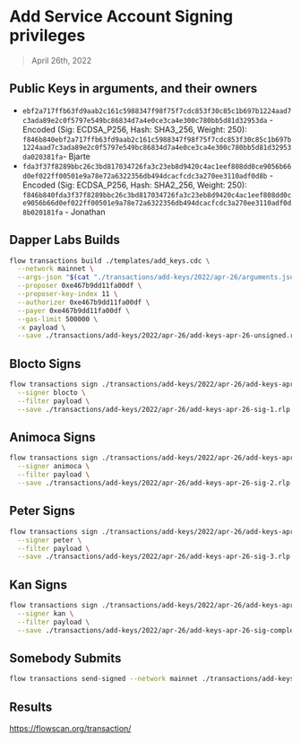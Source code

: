 # Add Service Account Signing privileges

> April 26th, 2022

## Public Keys in arguments, and their owners

- `ebf2a717ffb63fd9aab2c161c5988347f98f75f7cdc853f30c85c1b697b1224aad7c3ada89e2c0f5797e549bc86834d7a4e0ce3ca4e300c780bb5d81d32953da` - Encoded (Sig: ECDSA_P256, Hash: SHA3_256, Weight: 250): `f846b840ebf2a717ffb63fd9aab2c161c5988347f98f75f7cdc853f30c85c1b697b1224aad7c3ada89e2c0f5797e549bc86834d7a4e0ce3ca4e300c780bb5d81d32953da020381fa`- Bjarte
- `fda3f37f8289bbc26c3bd817034726fa3c23eb8d9420c4ac1eef808dd0ce9056b66d0ef022ff00501e9a78e72a6322356db494dcacfcdc3a270ee3110adf0d8b` - Encoded (Sig: ECDSA_P256, Hash: SHA2_256, Weight: 250): `f846b840fda3f37f8289bbc26c3bd817034726fa3c23eb8d9420c4ac1eef808dd0ce9056b66d0ef022ff00501e9a78e72a6322356db494dcacfcdc3a270ee3110adf0d8b020181fa` - Jonathan


## Dapper Labs Builds

```sh
flow transactions build ./templates/add_keys.cdc \
  --network mainnet \
  --args-json "$(cat "./transactions/add-keys/2022/apr-26/arguments.json")" \
  --proposer 0xe467b9dd11fa00df \
  --proposer-key-index 11 \
  --authorizer 0xe467b9dd11fa00df \
  --payer 0xe467b9dd11fa00df \
  --gas-limit 500000 \
  -x payload \
  --save ./transactions/add-keys/2022/apr-26/add-keys-apr-26-unsigned.rlp
```

## Blocto Signs

```sh
flow transactions sign ./transactions/add-keys/2022/apr-26/add-keys-apr-26-unsigned.rlp \
  --signer blocto \
  --filter payload \
  --save ./transactions/add-keys/2022/apr-26/add-keys-apr-26-sig-1.rlp
```

## Animoca Signs

```sh
flow transactions sign ./transactions/add-keys/2022/apr-26/add-keys-apr-26-sig-1.rlp \
  --signer animoca \
  --filter payload \
  --save ./transactions/add-keys/2022/apr-26/add-keys-apr-26-sig-2.rlp
```

## Peter Signs

```sh
flow transactions sign ./transactions/add-keys/2022/apr-26/add-keys-apr-26-sig-2.rlp \
  --signer peter \
  --filter payload \
  --save ./transactions/add-keys/2022/apr-26/add-keys-apr-26-sig-3.rlp
```

## Kan Signs

```sh
flow transactions sign ./transactions/add-keys/2022/apr-26/add-keys-apr-26-sig-3.rlp \
  --signer kan \
  --filter payload \
  --save ./transactions/add-keys/2022/apr-26/add-keys-apr-26-sig-complete.rlp
```


## Somebody Submits

```sh
flow transactions send-signed --network mainnet ./transactions/add-keys/2022/apr-26/add-keys-apr-26-sig-complete.rlp
```

## Results

https://flowscan.org/transaction/
